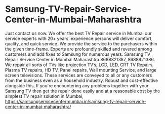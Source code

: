 # Samsung-TV-Repair-Service-Center-in-Mumbai-Maharashtra
 Just contact us now. We offer the best TV Repair service in Mumbai our service experts with 20+ years’ experience persons will deliver comfort, quality, and quick service. We provide the service to the purchasers within the given time-frame. Experts are profoundly skilled and revered among customers and add fixes to Samsung for numerous years. Samsung TV Repair Service Center in Mumbai Maharashtra  8688821387, 8688821386.  We repair all sorts of TVs like projection TV’s, LCD, LED, CRT TV Repairs, Plasma TV repairs, HD TV, Panel repairs, Wall mounting Service, and large screen televisions. These services are conveyed to all or any customers from the business even as a household industry. Robust and cost-effective alongside this, If you're encountering any problems together with your Samsung TV then get the repair done easily and at a reasonable cost by the simplest TV repair solution in Mumbai, https://samsungservicecentermumbai.in/samsung-tv-repair-service-center-in-mumbai-maharashtra/
